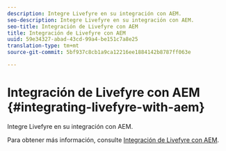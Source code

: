 ```yaml
---
description: Integre Livefyre en su integración con AEM.
seo-description: Integre Livefyre en su integración con AEM.
seo-title: Integración de Livefyre con AEM
title: Integración de Livefyre con AEM
uuid: 59e34327-abad-43cd-99a4-be151c7a8e25
translation-type: tm+mt
source-git-commit: 5bf937c8cb1a9ca12216ee1884142b8787ff063e

---
```



# Integración de Livefyre con AEM {#integrating-livefyre-with-aem}

Integre Livefyre en su integración con AEM.

Para obtener más información, consulte [Integración de Livefyre con AEM](https://helpx.adobe.com/experience-manager/6-3/sites/administering/using/livefyre.html).
